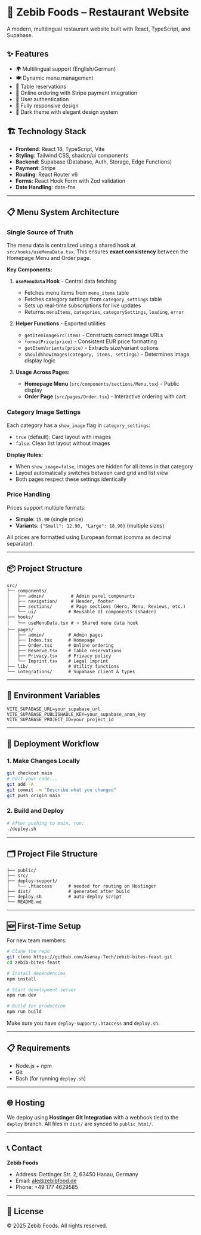 # 🚀 Zebib Foods – Restaurant Website

A modern, multilingual restaurant website built with React, TypeScript, and Supabase.

## ✨ Features

- 🌍 Multilingual support (English/German)
- 🍽️ Dynamic menu management
- 📅 Table reservations
- 🛒 Online ordering with Stripe payment integration
- 👤 User authentication
- 📱 Fully responsive design
- 🎨 Dark theme with elegant design system

## 🏗️ Technology Stack

- **Frontend**: React 18, TypeScript, Vite
- **Styling**: Tailwind CSS, shadcn/ui components
- **Backend**: Supabase (Database, Auth, Storage, Edge Functions)
- **Payment**: Stripe
- **Routing**: React Router v6
- **Forms**: React Hook Form with Zod validation
- **Date Handling**: date-fns

---

## 📋 Menu System Architecture

### Single Source of Truth

The menu data is centralized using a shared hook at `src/hooks/useMenuData.tsx`. This ensures **exact consistency** between the Homepage Menu and Order page.

**Key Components:**

1. **`useMenuData` Hook** - Central data fetching
   - Fetches menu items from `menu_items` table
   - Fetches category settings from `category_settings` table
   - Sets up real-time subscriptions for live updates
   - Returns: `menuItems`, `categories`, `categorySettings`, `loading`, `error`

2. **Helper Functions** - Exported utilities
   - `getItemImageSrc(item)` - Constructs correct image URLs
   - `formatPrice(price)` - Consistent EUR price formatting
   - `getItemVariants(price)` - Extracts size/variant options
   - `shouldShowImages(category, items, settings)` - Determines image display logic

3. **Usage Across Pages:**
   - **Homepage Menu** (`src/components/sections/Menu.tsx`) - Public display
   - **Order Page** (`src/pages/Order.tsx`) - Interactive ordering with cart

### Category Image Settings

Each category has a `show_image` flag in `category_settings`:
- `true` (default): Card layout with images
- `false`: Clean list layout without images

**Display Rules:**
- When `show_image=false`, images are hidden for all items in that category
- Layout automatically switches between card grid and list view
- Both pages respect these settings identically

### Price Handling

Prices support multiple formats:
- **Simple**: `15.90` (single price)
- **Variants**: `{"Small": 12.90, "Large": 18.90}` (multiple sizes)

All prices are formatted using European format (comma as decimal separator).

---

## 📦 Project Structure

```
src/
├── components/
│   ├── admin/          # Admin panel components
│   ├── navigation/     # Header, footer
│   ├── sections/       # Page sections (Hero, Menu, Reviews, etc.)
│   └── ui/            # Reusable UI components (shadcn)
├── hooks/
│   └── useMenuData.tsx # ⭐ Shared menu data hook
├── pages/
│   ├── admin/         # Admin pages
│   ├── Index.tsx      # Homepage
│   ├── Order.tsx      # Online ordering
│   ├── Reserve.tsx    # Table reservations
│   ├── Privacy.tsx    # Privacy policy
│   └── Imprint.tsx    # Legal imprint
├── lib/               # Utility functions
└── integrations/      # Supabase client & types
```

---

## 🔧 Environment Variables

```
VITE_SUPABASE_URL=your_supabase_url
VITE_SUPABASE_PUBLISHABLE_KEY=your_supabase_anon_key
VITE_SUPABASE_PROJECT_ID=your_project_id
```

---

## 🚀 Deployment Workflow

### 1. Make Changes Locally

```bash
git checkout main
# edit your code...
git add -A
git commit -m "Describe what you changed"
git push origin main
```

### 2. Build and Deploy

```bash
# After pushing to main, run:
./deploy.sh
```

---

## 🗂️ Project File Structure

```
├── public/
├── src/
├── deploy-support/
│   └── .htaccess      # needed for routing on Hostinger
├── dist/              # generated after build
├── deploy.sh          # auto-deploy script
└── README.md
```

---

## 🆕 First-Time Setup

For new team members:

```bash
# Clone the repo
git clone https://github.com/Asenay-Tech/zebib-bites-feast.git
cd zebib-bites-feast

# Install dependencies
npm install

# Start development server
npm run dev

# Build for production
npm run build
```

Make sure you have `deploy-support/.htaccess` and `deploy.sh`.

---

## 📋 Requirements

- Node.js + npm
- Git
- Bash (for running `deploy.sh`)

---

## 🌐 Hosting

We deploy using **Hostinger Git Integration** with a webhook tied to the `deploy` branch. All files in `dist/` are synced to `public_html/`.

---

## 📞 Contact

**Zebib Foods**
- Address: Dettinger Str. 2, 63450 Hanau, Germany
- Email: ale@zebibfood.de
- Phone: +49 177 4629585

---

## 📄 License

© 2025 Zebib Foods. All rights reserved.

